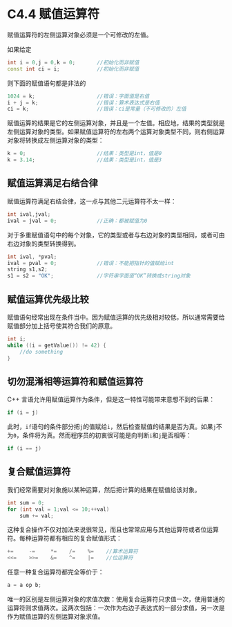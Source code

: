 # C4.4 赋值运算符
赋值运算符的左侧运算对象必须是一个可修改的左值。

如果给定
```cpp
int i = 0,j = 0,k = 0;       //初始化而非赋值
const int ci = i;            //初始化而非赋值
```

则下面的赋值语句都是非法的
```cpp
1024 = k;                    //错误：字面值是右值
i + j = k;                   //错误：算术表达式是右值
ci = k;                      //错误：ci是常量（不可修改的）左值
```

赋值运算的结果是它的左侧运算对象，并且是一个左值。相应地，结果的类型就是左侧运算对象的类型。如果赋值运算符的左右两个运算对象类型不同，则右侧运算对象将转换成左侧运算对象的类型：
```cpp
k = 0;                       //结果：类型是int，值是0
k = 3.14;                    //结果：类型是int，值是3
```

## 赋值运算满足右结合律
赋值运算符满足右结合律，这一点与其他二元运算符不太一样：
```cpp
int ival,jval;
ival = jval = 0;             //正确：都被赋值为0
```

对于多重赋值语句中的每个对象，它的类型或者与右边对象的类型相同，或者可由右边对象的类型转换得到。
```cpp
int ival, *pval;
ival = pval = 0;             //错误：不能把指针的值赋给int
string s1,s2;
s1 = s2 = "OK";              //字符串字面值“OK”转换成string对象
```

## 赋值运算优先级比较
赋值语句经常出现在条件当中。因为赋值运算的优先级相对较低，所以通常需要给赋值部分加上括号使其符合我们的原意。
```cpp
int i;
while ((i = getValue()) != 42) {
    //do something
}
```

## 切勿混淆相等运算符和赋值运算符
C++ 言语允许用赋值运算作为条件，但是这一特性可能带来意想不到的后果：
```cpp
if (i = j)
```

此时，`if`语句的条件部分把`j`的值赋给`i`，然后检查赋值的结果是否为真。如果`j`不为`0`，条件将为真。然而程序员的初衷很可能是向判断`i`和`j`是否相等：
```cpp
if (i == j)
```

## 复合赋值运算符
我们经常需要对对象施以某种运算，然后把计算的结果在赋值给该对象。
```cpp
int sum = 0;
for (int val = 1;val <= 10;++val)
    sum += val;
```

这种复合操作不仅对加法来说很常见，而且也常常应用与其他运算符或者位运算符。每种运算符都有相应的复合赋值形式：
```cpp
+=     -=     *=    /=    %=    //算术运算符
<<=    >>=    &=    ^=    |=    //位运算符
```

任意一种复合运算符都完全等价于：
```cpp
a = a op b;
```

唯一的区别是左侧运算对象的求值次数：使用复合运算符只求值一次，使用普通的运算符则求值两次。这两次包括：一次作为右边子表达式的一部分求值，另一次是作为赋值运算的左侧运算对象求值。

